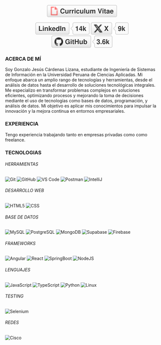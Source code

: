 <p align="center">
	<a href="#"><img src="imgs/cv.svg" alt="Curriculum Vitae"></a> 
</p>
<p align="center">
	<a href="https://www.linkedin.com/in/gonzalo-cárdenas-7aa775249"><img src="imgs/linkedin.svg" alt="LinkedIn"></a> 
	<a href="#"><img src="imgs/twitter.svg" alt="Twitter"></a> 
	<a href="https://github.com/jesusaroncl"><img src="imgs/github.svg" alt="GitHub"></a> 
</p>

<h3>ACERCA DE MÍ</h3>

Soy Gonzalo Jesús Cárdenas Lizana, estudiante de Ingeniería de Sistemas de Información en la Universidad Peruana de Ciencias Aplicadas. Mi enfoque abarca un amplio rango de tecnologías y herramientas, desde el análisis de datos hasta el desarrollo de soluciones tecnológicas integrales. Me especializo en transformar problemas complejos en soluciones eficientes, optimizando procesos y mejorando la toma de decisiones mediante el uso de tecnologías como bases de datos, programación, y análisis de datos. Mi objetivo es aplicar mis conocimientos para impulsar la innovación y la mejora continua en entornos empresariales.

<h3>EXPERIENCIA</h3>

Tengo experiencia trabajando tanto en empresas privadas como como freelance.

<h3>TECNOLOGIAS</h3>

<h6>HERRAMIENTAS</h6>

  ![Git](https://img.shields.io/badge/-Git-black?style=flat-square&logo=git)
  ![GitHub](https://img.shields.io/badge/-GitHub-black?style=flat-square&logo=github)
  ![VS Code](https://img.shields.io/badge/-VS%20Code-007ACC?style=flat-square&logo=visual-studio-code)
  ![Postman](https://img.shields.io/badge/Postman-black?style=flat-square&logo=postman)
  ![IntelliJ](https://img.shields.io/badge/-IntelliJ%20IDEA-black?style=flat-square&logo=jetbrains)

<h6>DESARROLLO WEB</h6>

  ![HTML5](https://img.shields.io/badge/-HTML5-black?style=flat-square&logo=html5)
  ![CSS](https://img.shields.io/badge/-CSS-black?style=flat-square&logo=css)

<h6>BASE DE DATOS</h6>

  ![MySQL](https://img.shields.io/badge/-MySQL-black?style=flat-square&logo=mysql)
  ![PostgreSQL](https://img.shields.io/badge/-PostgreSQL-black?style=flat-square&logo=postgresql)
  ![MongoDB](https://img.shields.io/badge/-MongoDB-black?style=flat-square&logo=mongodb)
  ![Supabase](https://img.shields.io/badge/-Supabase-black?style=flat-square&logo=supabase)
  ![Firebase](https://img.shields.io/badge/Firebase-black?style=flat-square&logo=firebase)

<h6>FRAMEWORKS</h6>

  ![Angular](https://img.shields.io/badge/Angular-black?style=flat-square&logo=angular&logoColor=red)
  ![React](https://img.shields.io/badge/React-black?style=flat-square&logo=react)
  ![SpringBoot](https://img.shields.io/badge/Spring%20Boot-black?style=flat-square&logo=springboot)
  ![NodeJS](https://img.shields.io/badge/NodeJS-black?style=flat-square&logo=nodedotjs)

<h6>LENGUAJES</h6>

  ![JavaScript](https://img.shields.io/badge/-JavaScript-black?style=flat-square&logo=javascript)
  ![TypeScript](https://img.shields.io/badge/-TypeScript-black?style=flat-square&logo=typescript)
  ![Python](https://img.shields.io/badge/-Python-black?style=flat-square&logo=Python)
  ![Linux](https://img.shields.io/badge/Linux-black?style=flat-square&logo=linux)

<h6>TESTING</h6>

  ![Selenium](https://img.shields.io/badge/-Selenium-black?style=flat-square&logo=selenium)

<h6>REDES</h6>

  ![Cisco](https://img.shields.io/badge/Cisco-black?style=flat-square&logo=cisco)


